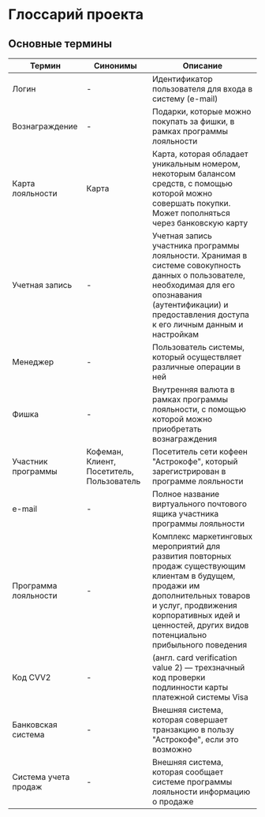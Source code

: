# Глоссарий проекта

## Основные термины

| Термин               | Синонимы                                  | Описание                                                                                                                                                                                                                                 |
|----------------------|-------------------------------------------|------------------------------------------------------------------------------------------------------------------------------------------------------------------------------------------------------------------------------------------|
| Логин                | -                                         | Идентификатор пользователя для входа в систему (e-mail)                                                                                                                                                                                  |
| Вознаграждение       | -                                         | Подарки, которые можно покупать за фишки, в рамках программы лояльности                                                                                                                                                                  |
| Карта лояльности     | Карта                                     | Карта, которая обладает уникальным номером, некоторым балансом средств, с помощью которой можно совершать покупки. Может пополняться через банковскую карту                                                                              |
| Учетная запись       | -                                         | Учетная запись участника программы лояльности. Хранимая в системе совокупность данных о пользователе, необходимая для его опознавания (аутентификации) и предоставления доступа к его личным данным и настройкам                         |
| Менеджер             | -                                         | Пользователь системы, который осуществляет различные операции в ней                                                                                                                                                                      |
| Фишка                | -                                         | Внутренняя валюта в рамках программы лояльности, с помощью которой можно приобретать вознаграждения                                                                                                                                      |
| Участник программы   | Кофеман, Клиент, Посетитель, Пользователь | Посетитель сети кофеен "Астрокофе", который зарегистрирован в программе лояльности                                                                                                                                                       |
| e-mail               | -                                         | Полное название виртуального почтового ящика участника программы лояльности                                                                                                                                                              |
| Программа лояльности | -                                         | Комплекс маркетинговых мероприятий для развития повторных продаж существующим клиентам в будущем, продажи им дополнительных товаров и услуг, продвижения корпоративных идей и ценностей, других видов потенциально прибыльного поведения |
| Код CVV2             | -                                         | (англ. card verification value 2) — трехзначный код проверки подлинности карты платежной системы Visa                                                                                                                                    |
| Банковская система   | -                                         | Внешняя система, которая совершает транзакцию в пользу "Астрокофе", если это возможно                                                                                                                                                    |
| Система учета продаж | -                                         | Внешняя система, которая сообщает системе программы лояльности информацию о продаже                                                                                                                                                      | 
